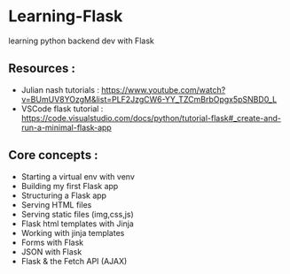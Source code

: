 # Learning-Flask
learning python backend dev with Flask

## Resources :
- Julian nash tutorials : https://www.youtube.com/watch?v=BUmUV8YOzgM&list=PLF2JzgCW6-YY_TZCmBrbOpgx5pSNBD0_L
- VSCode flask tutorial : https://code.visualstudio.com/docs/python/tutorial-flask#_create-and-run-a-minimal-flask-app

## Core concepts :
- Starting a virtual env with venv
- Building my first Flask app
- Structuring a Flask app
- Serving HTML files
- Serving static files (img,css,js)
- Flask html templates with Jinja
- Working with jinja templates
- Forms with Flask
- JSON with Flask
- Flask & the Fetch API (AJAX) 
